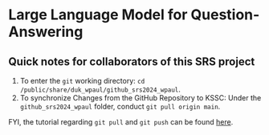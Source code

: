 # Large Language Model for Question-Answering

## Quick notes for collaborators of this SRS project

1. To enter the `git` working directory: `cd /public/share/duk_wpaul/github_srs2024_wpaul`.
2. To synchronize Changes from the GitHub Repository to KSSC: Under the `github_srs2024_wpaul` folder, conduct `git pull origin main`.

FYI, the tutorial regarding `git pull` and `git push` can be found [here](https://gist.github.com/larry-ziyue-yin/7ce01d8091f10b1a8719d7eea12a02c3).
